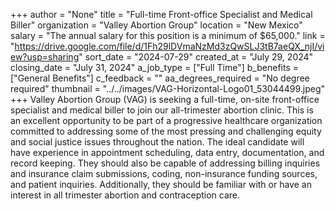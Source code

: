 +++
author = "None"
title = "Full-time Front-office Specialist and Medical Biller"
organization = "Valley Abortion Group"
location = "New Mexico"
salary = "The annual salary for this position is a minimum of $65,000."
link = "https://drive.google.com/file/d/1Fh29lDVmaNzMd3zQwSLJ3tB7aeQX_njI/view?usp=sharing"
sort_date = "2024-07-29"
created_at = "July 29, 2024"
closing_date = "July 31, 2024"
a_job_type = ["Full Time"]
b_benefits = ["General Benefits"]
c_feedback = ""
aa_degrees_required = "No degree required"
thumbnail = "../../images/VAG-Horizontal-Logo01_53044499.jpeg"
+++
Valley Abortion Group (VAG) is seeking a full-time, on-site front-office specialist and medical biller to join our all-trimester abortion clinic. This is an excellent opportunity to be part of a progressive healthcare organization committed to addressing some of the most pressing and challenging equity and social justice issues throughout the nation.  The ideal candidate will have experience in appointment scheduling, data entry, documentation, and record keeping. They should also be capable of addressing billing inquiries and insurance claim submissions, coding, non-insurance funding sources, and patient inquiries. Additionally, they should be familiar with or have an interest in all trimester abortion and contraception care.
